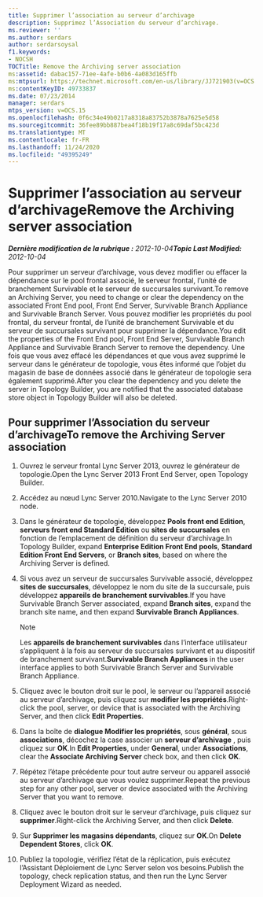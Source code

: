 ```yaml
---
title: Supprimer l’association au serveur d’archivage
description: Supprimez l’Association du serveur d’archivage.
ms.reviewer: ''
ms.author: serdars
author: serdarsoysal
f1.keywords:
- NOCSH
TOCTitle: Remove the Archiving server association
ms:assetid: dabac157-71ee-4afe-b0b6-4a083d165ffb
ms:mtpsurl: https://technet.microsoft.com/en-us/library/JJ721903(v=OCS.15)
ms:contentKeyID: 49733837
ms.date: 07/23/2014
manager: serdars
mtps_version: v=OCS.15
ms.openlocfilehash: 0f6c34e49b0217a8318a83752b3878a7625e5d58
ms.sourcegitcommit: 36fee89bb887bea4f18b19f17a8c69daf5bc423d
ms.translationtype: MT
ms.contentlocale: fr-FR
ms.lasthandoff: 11/24/2020
ms.locfileid: "49395249"
---
```

# <a name="remove-the-archiving-server-association"></a><span data-ttu-id="ceb43-103">Supprimer l’association au serveur d’archivage</span><span class="sxs-lookup"><span data-stu-id="ceb43-103">Remove the Archiving server association</span></span>

<div data-xmlns="http://www.w3.org/1999/xhtml">

<div class="topic" data-xmlns="http://www.w3.org/1999/xhtml" data-msxsl="urn:schemas-microsoft-com:xslt" data-cs="https://msdn.microsoft.com/">

<div data-asp="https://msdn2.microsoft.com/asp">



</div>

<div id="mainSection">

<div id="mainBody"><span data-ttu-id="ceb43-104">

<span> </span></span><span class="sxs-lookup"><span data-stu-id="ceb43-104">

<span> </span></span></span>

<span data-ttu-id="ceb43-105">_**Dernière modification de la rubrique :** 2012-10-04_</span><span class="sxs-lookup"><span data-stu-id="ceb43-105">_**Topic Last Modified:** 2012-10-04_</span></span>

<span data-ttu-id="ceb43-106">Pour supprimer un serveur d’archivage, vous devez modifier ou effacer la dépendance sur le pool frontal associé, le serveur frontal, l’unité de branchement Survivable et le serveur de succursales survivant.</span><span class="sxs-lookup"><span data-stu-id="ceb43-106">To remove an Archiving Server, you need to change or clear the dependency on the associated Front End pool, Front End Server, Survivable Branch Appliance and Survivable Branch Server.</span></span> <span data-ttu-id="ceb43-107">Vous pouvez modifier les propriétés du pool frontal, du serveur frontal, de l’unité de branchement Survivable et du serveur de succursales survivant pour supprimer la dépendance.</span><span class="sxs-lookup"><span data-stu-id="ceb43-107">You edit the properties of the Front End pool, Front End Server, Survivable Branch Appliance and Survivable Branch Server to remove the dependency.</span></span> <span data-ttu-id="ceb43-108">Une fois que vous avez effacé les dépendances et que vous avez supprimé le serveur dans le générateur de topologie, vous êtes informé que l’objet du magasin de base de données associé dans le générateur de topologie sera également supprimé.</span><span class="sxs-lookup"><span data-stu-id="ceb43-108">After you clear the dependency and you delete the server in Topology Builder, you are notified that the associated database store object in Topology Builder will also be deleted.</span></span>

<div>

## <a name="to-remove-the-archiving-server-association"></a><span data-ttu-id="ceb43-109">Pour supprimer l’Association du serveur d’archivage</span><span class="sxs-lookup"><span data-stu-id="ceb43-109">To remove the Archiving Server association</span></span>

1.  <span data-ttu-id="ceb43-110">Ouvrez le serveur frontal Lync Server 2013, ouvrez le générateur de topologie.</span><span class="sxs-lookup"><span data-stu-id="ceb43-110">Open the Lync Server 2013 Front End Server, open Topology Builder.</span></span>

2.  <span data-ttu-id="ceb43-111">Accédez au nœud Lync Server 2010.</span><span class="sxs-lookup"><span data-stu-id="ceb43-111">Navigate to the Lync Server 2010 node.</span></span>

3.  <span data-ttu-id="ceb43-112">Dans le générateur de topologie, développez **Pools front end Edition**, **serveurs front end Standard Edition** ou **sites de succursales** en fonction de l’emplacement de définition du serveur d’archivage.</span><span class="sxs-lookup"><span data-stu-id="ceb43-112">In Topology Builder, expand **Enterprise Edition Front End pools**, **Standard Edition Front End Servers**, or **Branch sites**, based on where the Archiving Server is defined.</span></span>

4.  <span data-ttu-id="ceb43-113">Si vous avez un serveur de succursales Survivable associé, développez **sites de succursales**, développez le nom du site de la succursale, puis développez **appareils de branchement survivables**.</span><span class="sxs-lookup"><span data-stu-id="ceb43-113">If you have Survivable Branch Server associated, expand **Branch sites**, expand the branch site name, and then expand **Survivable Branch Appliances**.</span></span>
    
    <div>
    

    > [!NOTE]  
    > <span data-ttu-id="ceb43-114">Les <STRONG>appareils de branchement survivables</STRONG> dans l’interface utilisateur s’appliquent à la fois au serveur de succursales survivant et au dispositif de branchement survivant.</span><span class="sxs-lookup"><span data-stu-id="ceb43-114"><STRONG>Survivable Branch Appliances</STRONG> in the user interface applies to both Survivable Branch Server and Survivable Branch Appliance.</span></span>

    
    </div>

5.  <span data-ttu-id="ceb43-115">Cliquez avec le bouton droit sur le pool, le serveur ou l’appareil associé au serveur d’archivage, puis cliquez sur **modifier les propriétés**.</span><span class="sxs-lookup"><span data-stu-id="ceb43-115">Right-click the pool, server, or device that is associated with the Archiving Server, and then click **Edit Properties**.</span></span>

6.  <span data-ttu-id="ceb43-116">Dans la boîte de **dialogue Modifier les propriétés**, sous **général**, sous **associations**, décochez la case associer un **serveur d’archivage** , puis cliquez sur **OK**.</span><span class="sxs-lookup"><span data-stu-id="ceb43-116">In **Edit Properties**, under **General**, under **Associations**, clear the **Associate Archiving Server** check box, and then click **OK**.</span></span>

7.  <span data-ttu-id="ceb43-117">Répétez l’étape précédente pour tout autre serveur ou appareil associé au serveur d’archivage que vous voulez supprimer.</span><span class="sxs-lookup"><span data-stu-id="ceb43-117">Repeat the previous step for any other pool, server or device associated with the Archiving Server that you want to remove.</span></span>

8.  <span data-ttu-id="ceb43-118">Cliquez avec le bouton droit sur le serveur d’archivage, puis cliquez sur **supprimer**.</span><span class="sxs-lookup"><span data-stu-id="ceb43-118">Right-click the Archiving Server, and then click **Delete**.</span></span>

9.  <span data-ttu-id="ceb43-119">Sur **Supprimer les magasins dépendants**, cliquez sur **OK**.</span><span class="sxs-lookup"><span data-stu-id="ceb43-119">On **Delete Dependent Stores**, click **OK**.</span></span>

10. <span data-ttu-id="ceb43-120">Publiez la topologie, vérifiez l’état de la réplication, puis exécutez l’Assistant Déploiement de Lync Server selon vos besoins.</span><span class="sxs-lookup"><span data-stu-id="ceb43-120">Publish the topology, check replication status, and then run the Lync Server Deployment Wizard as needed.</span></span>

<span data-ttu-id="ceb43-121"></div>

</div>

<span> </span>

</div>

</div>

</span><span class="sxs-lookup"><span data-stu-id="ceb43-121"></div>

</div>

<span> </span>

</div>

</div>

</span></span></div>

